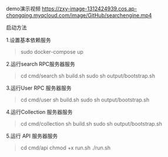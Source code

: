 demo演示视频
https://zxy-image-1312424939.cos.ap-chongqing.myqcloud.com/image/GitHub/searchengine.mp4

启动方法

1.设置基本依赖服务
> sudo docker-compose up

2.运行search RPC服务器服务
>cd cmd/search
>sh build.sh
>sudo sh output/bootstrap.sh

3.运行User RPC 服务器服务
>cd cmd/user
>sh build.sh
>sudo sh output/bootstrap.sh

4.运行Collection 服务器服务
>cd cmd/collection
>sh build.sh
>sudo sh output/bootstrap.sh

5.运行 API 服务器服务
>cd cmd/api
>chmod +x run.sh
>./run.sh
